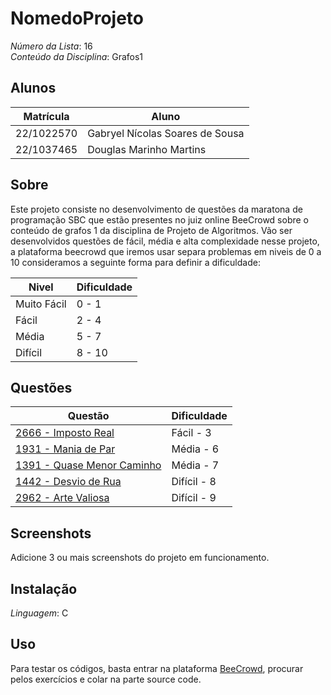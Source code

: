 # NomedoProjeto

*Número da Lista*: 16<br>
*Conteúdo da Disciplina*: Grafos1<br>

## Alunos
|Matrícula | Aluno |
| -- | -- |
| 22/1022570  |  Gabryel Nícolas Soares de Sousa |
| 22/1037465  |  Douglas Marinho Martins |

## Sobre 
Este projeto consiste no desenvolvimento de questões da maratona de programação SBC que estão presentes no juiz online BeeCrowd sobre o conteúdo de grafos 1 da disciplina de Projeto de Algoritmos. Vão ser desenvolvidos questões de fácil, média e alta complexidade nesse projeto, a plataforma beecrowd que iremos usar separa problemas em niveis de 0 a 10 consideramos a seguinte forma para definir a dificuldade:

| Nivel | Dificuldade |
| -- | -- |
| Muito Fácil | 0 - 1 |
| Fácil | 2 - 4 |
| Média | 5 - 7 |
| Difícil |  8 - 10 |

## Questões 

|Questão | Dificuldade |
| -- | -- |
| [2666 - Imposto Real](https://judge.beecrowd.com/pt/problems/view/2666) |  Fácil - 3 |
| [1931 - Mania de Par](https://judge.beecrowd.com/pt/problems/view/1931) |  Média - 6 |
| [1391 - Quase Menor Caminho](https://judge.beecrowd.com/pt/problems/view/1391) |  Média - 7 |
| [1442 - Desvio de Rua](https://judge.beecrowd.com/pt/problems/view/1442) |  Difícil - 8 |
| [2962 - Arte Valiosa](https://judge.beecrowd.com/pt/problems/view/2962) |  Difícil - 9 |


## Screenshots
Adicione 3 ou mais screenshots do projeto em funcionamento.

## Instalação 
*Linguagem*: C<br>

## Uso 
Para testar os códigos, basta entrar na plataforma [BeeCrowd](https://judge.beecrowd.com), procurar pelos exercícios e colar na parte source code.
